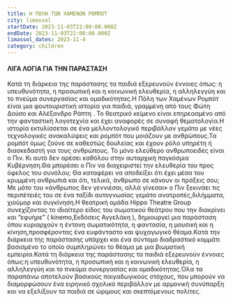 ```yaml
---
title: Η ΠΟΛΗ ΤΩΝ ΧΑΜΕΝΩΝ ΡΟΜΠΟΤ
city: limassol
startDate: 2023-11-03T22:00:00.000Z
endDate: 2023-11-03T22:00:00.000Z
limassol_dates: 2023-11-4
category: children
---
```


#### ΛΙΓΑ ΛΟΓΙΑ ΓΙΑ ΤΗΝ ΠΑΡΑΣΤΑΣΗ

Κατά τη διάρκεια της παράστασης τα παιδιά εξερευνούν έννοιες όπως: η υπευθυνότητα, η προσωπική και η κοινωνική ελευθερία, η αλληλεγγύη και το πνεύμα συνεργασίας και ομαδικότητας.Η Πόλη των Χαμένων	Ρομπότ	είναι μια φουτουριστική	ιστορία	για παιδιά, γραμμένη από τους	Φώτη Δούσο και Αλέξανδρο Ράπτη	. Το θεατρικό κείμενο είναι επηρεασμένο από την φανταστική λογοτεχνία και έχει αναφορές σε συναφή θεματολογία.Η ιστορία εκτυλίσσεται σε ένα μελλοντολογικό περιβάλλον γεμάτο με νέες τεχνολογικές ανακαλύψεις και ρομπότ που μοιάζουν με ανθρώπους.Τα ρομπότ όμως ζούνε σε καθεστώς δουλείας και έχουν ρόλο υπηρέτη ή διασκεδαστή	για τους ανθρώπους.	Το μόνο ελεύθερο	ανθρωποειδές είναι ο Πιν. Κι αυτό δεν αρέσει	καθόλου στην	αυταρχική παγκόσμια Κυβέρνηση.Θα μπορέσει ο Πιν να διαχειριστεί την ελευθερία του προς όφελος του συνόλου;	Θα καταφέρει	να αποδείξει	ότι έχει μέσα του κρυμμένη ανθρωπιά και ότι, τελικά, άνθρωπο σε κάνουν οι πράξεις σου;	Με μότο του «άνθρωπος	δεν γεννιέσαι,	αλλά γίνεσαι»	ο Πιν ξεκινάει	τις περιπέτειές	του σε ένα ταξίδι	αυτογνωσίας	γεμάτο	ανατροπές,διλήμματα, χιούμορ και συγκίνηση.Η θεατρική ομάδα Hippo Theatre Group συνεχίζοντας το ιδιαίτερο είδος του σωματικού	θεάτρου	που την διακρίνει	και “εφυήρε”	( kinemo,Εκδόσεις	Αγγελάκη	), δημιουργεί	μια παράσταση	όπου κυριαρχούν	η έντονη	σωματικότητα,	η φαντασία,	η μουσική	και η κίνηση,προσφέροντας ένα ευφάνταστο και ψυχαγωγικό θέαμα.Κατά την διάρκεια	της παράστασης	υπάρχει	και ένα σύντομο διαδραστικό	κομμάτι	βασισμένο	το οποίο	συμπληρώνει	το θέαμα με μια βιωματική εμπειρία.Κατά τη διάρκεια της παράστασης τα παιδιά εξερευνούν έννοιες όπως:η υπευθυνότητα, η προσωπική και η κοινωνική ελευθερία, η αλληλεγγύη και το πνεύμα συνεργασίας και ομαδικότητας.Όλα τα παραπάνω	αποτελούν	βασικούς	παιγαδωγικούς	στόχους,	που μπορούν	να διαμορφώσουν	ένα ειρηνικό	σχολικό	περιβάλλον	με αρμονική	συνύπαρξη	και να εξελίξουν	τα παιδιά	σε ώριμους	και σκεπτόμενους πολίτες.
